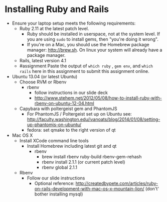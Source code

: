 # Installing Ruby and Rails

- Ensure your laptop setup meets the following requirements:
  - Ruby 2.11 at the latest patch level.
    - Ruby should be installed in userspace, not at the system level. If you are using `sudo` to install gems, then "you're doing it wrong".
    - If you're on a Mac, you should use the Homebrew package manager: http://brew.sh. On linux your system will already have a package manager.
  - Rails, latest version 4.1
  - #assignment Paste the output of `which ruby` ,  `gem env`, and `which rails` here in this assignment to submit this assignment online.
- Ubuntu 13.04 (or latest Ubuntu)
  - Choose RVM or Rbenv
    - rbenv
      - follow instructions in our slide deck
      - http://www.stehem.net/2012/05/08/how-to-install-ruby-with-rbenv-on-ubuntu-12-04.html
  - Capybara with poltergeist gem and PhantomJS
    - For PhantomJS / Poltergeist set up on Ubuntu see: http://faculty.washington.edu/ivanoats/blog/2014/01/08/setting-up-phantomjs-on-ubuntu/
    - fedora: set qmake to the right version of qt
- Mac OS X
  - Install XCode command line tools
    - Install Homebrew including latest git and qt
      - rbenv
        - brew install rbenv ruby-build rbenv-gem-rehash
        - rbenv install 2.1.1 (or current patch level)
        - rbenv global 2.1.1
  - Rbenv
    - Follow our slide instructions
      - Optional reference: http://createdbypete.com/articles/ruby-on-rails-development-with-mac-os-x-mountain-lion/ (don't' bother installing mysql)
